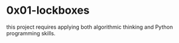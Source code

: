 # 0x01-lockboxes

this project requires applying both algorithmic thinking and Python programming skills.
